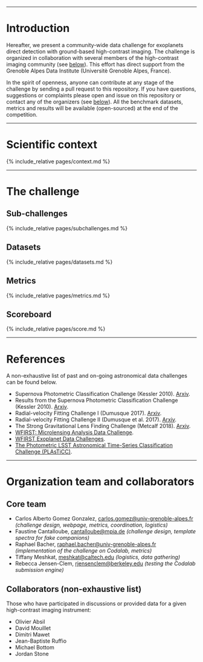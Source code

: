 
---
# Introduction

Hereafter, we present a community-wide data challenge for exoplanets direct detection with ground-based high-contrast imaging. The challenge is organized in collaboration with several members of the high-contrast imaging community (see [below](#team)). This effort has direct support from the Grenoble Alpes Data Institute (Universitè Grenoble Alpes, France).

In the spirit of openness, anyone can contribute at any stage of the challenge by sending a pull request to this repository. If you have questions, suggestions or complaints please open and issue on this repository or contact any of the organizers (see [below](#team)). All the benchmark datasets, metrics and results will be available (open-sourced) at the end of the competition.

---
# Scientific context
{% include_relative pages/context.md %}

---
# The challenge

## Sub-challenges
{% include_relative pages/subchallenges.md %}

## Datasets
{% include_relative pages/datasets.md %}

## Metrics 
{% include_relative pages/metrics.md %}

## Scoreboard 
{% include_relative pages/score.md %}

---
# References
A non-exhaustive list of past and on-going astronomical data challenges can be found below.

* Supernova Photometric Classification Challenge (Kessler 2010). [Arxiv](https://arxiv.org/abs/1001.5210).
* Results from the Supernova Photometric Classification Challenge (Kessler 2010). [Arxiv](https://arxiv.org/abs/1008.1024).
* Radial-velocity Fitting Challenge I (Dumusque 2017). [Arxiv](https://arxiv.org/abs/1607.06487).
* Radial-velocity Fitting Challenge II (Dumusque et al. 2017). [Arxiv](https://arxiv.org/abs/1609.03674).
* The Strong Gravitational Lens Finding Challenge (Metcalf 2018). [Arxiv](https://arxiv.org/abs/1802.03609).
* [WFIRST: Microlensing Analysis Data Challenge](http://microlensing-source.org/).
* [WFIRST Exoplanet Data Challenges](https://wfirst.ipac.caltech.edu/sims/CGI_Data_Challenges.html).
* [The Photometric LSST Astronomical Time-Series Classification Challenge (PLAsTiCC)](https://plasticcblog.wordpress.com/).

---
# <a name="team"></a>Organization team and collaborators

## Core team

* Carlos Alberto Gomez Gonzalez, <carlos.gomez@univ-grenoble-alpes.fr> *(challenge design, webpage, metrics, coordination, logistics)*
* Faustine Cantalloube, <cantalloube@mpia.de>  *(challenge design, template spectra for fake companions)*
* Raphael Bacher, <raphael.bacher@univ-grenoble-alpes.fr> *(implementation of the challenge on Codalab, metrics)*
* Tiffany Meshkat, <meshkat@caltech.edu> *(logistics, data gathering)*
* Rebecca Jensen-Clem, <rjensenclem@berkeley.edu> *(testing the Codalab submission engine)*

## Collaborators (non-exhaustive list)

Those who have participated in discussions or provided data for a given high-contrast imaging instrument:
* Olivier Absil
* David Mouillet
* Dimitri Mawet
* Jean-Baptiste Ruffio
* Michael Bottom
* Jordan Stone


